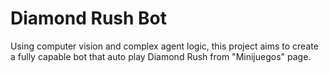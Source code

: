 # Diamond Rush Bot
 Using computer vision and complex agent logic, this project aims to create a fully capable bot that auto play Diamond Rush from "Minijuegos" page. 
